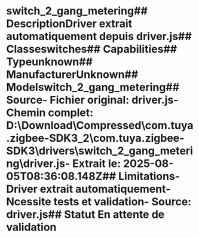 # switch_2_gang_metering##  DescriptionDriver extrait automatiquement depuis driver.js##  Classeswitches##  Capabilities##  Typeunknown##  ManufacturerUnknown##  Modelswitch_2_gang_metering##  Source- **Fichier original**: driver.js- **Chemin complet**: D:\Download\Compressed\com.tuya.zigbee-SDK3_2\com.tuya.zigbee-SDK3\drivers\switch_2_gang_metering\driver.js- **Extrait le**: 2025-08-05T08:36:08.148Z##  Limitations- Driver extrait automatiquement- Ncessite tests et validation- Source: driver.js##  Statut En attente de validation